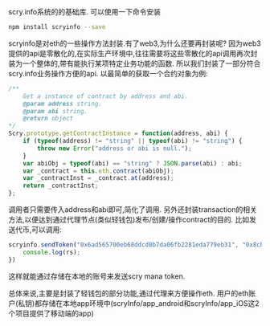 scry.info系统的的基础库.
可以使用一下命令安装
```bash
npm install scryinfo --save
```
scryinfo是对eth的一些操作方法封装.有了web3,为什么还要再封装呢?
因为web3提供的api是零散化的,在实际生产环境中,往往需要将这些零散化的api调用再次封装为一个整体的,带有能执行某项特定业务功能的函数.
所以我们封装了一部分符合scry.info业务操作方便的api. 以最简单的获取一个合约对象为例:
```javascript
/**
    Get a instance of contract by address and abi.
    @param address string.
    @param abi string.
    @return object
*/
Scry.prototype.getContractInstance = function(address, abi) {
    if (typeof(address) != "string" || typeof(abi) != "string") {
        throw new Error("address or abi is null.");
    }
    var abiObj = typeof(abi) == "string" ? JSON.parse(abi) : abi;
    var _contract = this.eth.contract(abiObj);
    var _contractInst = _contract.at(address);
    return _contractInst;
};
```
调用者只需要传入address和abi即可,简化了调用.
另外还封装transaction的相关方法,以便达到通过代理节点(类似轻钱包)发布/创建/操作contract的目的.
比如发送代币,可以调用:
```javascript
scryinfo.sendToken("0x6ad565700eb68ddcd0b7da06fb2281eda779eb31", "0x8cb754fff076f9b34a72782cee4192021c91f691", "password", 101, (rs)=>{
    console.log(rs);
})
```
这样就能通过存储在本地的账号来发送scry mana token.

总体来说,主要是封装了轻钱包的部分功能,通过代理来方便操作eth.
用户的eth账户(私钥)都存储在本地app环境中(scryInfo/app_android和scryInfo/app_iOS这2个项目提供了移动端的app)
